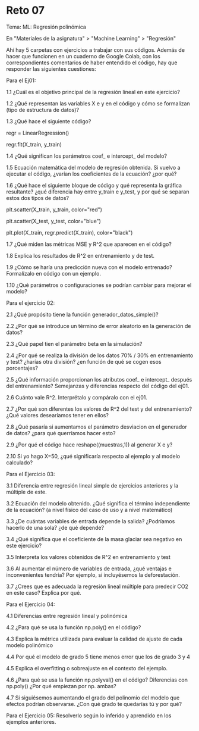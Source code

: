 # Reto 07

Tema: ML: Regresión polinómica

En "Materiales de la asignatura" > "Machine Learning" > "Regresión"

Ahí hay 5 carpetas con ejercicios a trabajar con sus códigos. Además de hacer que funcionen en un cuaderno de Google Colab, con los correspondientes comentarios de haber entendido el código, hay que responder las siguientes cuestiones:

Para el Ej01:

1.1 ¿Cuál es el objetivo principal de la regresión lineal en este ejercicio?

1.2 ¿Qué representan las variables X e y en el código y cómo se formalizan (tipo de estructura de datos)?

1.3 ¿Qué hace el siguiente código?

regr = LinearRegression()

regr.fit(X_train, y_train)

1.4 ¿Qué significan los parámetros coef_ e intercept_ del modelo?

1.5 Ecuación matemática del modelo de regresión obtenida. Si vuelvo a ejecutar el código, ¿varían los coeficientes de la ecuación? ¿por qué?

1.6 ¿Qué hace el siguiente bloque de código y qué representa la gráfica resultante? ¿qué diferencia hay entre y_train e y_test, y por qué se separan estos dos tipos de datos?

plt.scatter(X_train, y_train, color="red")

plt.scatter(X_test, y_test, color="blue")

plt.plot(X_train, regr.predict(X_train), color="black")

1.7 ¿Qué miden las métricas MSE y R^2 que aparecen en el código?

1.8 Explica los resultados de R^2 en entrenamiento y de test.

1.9 ¿Cómo se haría una predicción nueva con el modelo entrenado? Formalízalo en código con un ejemplo.

1.10 ¿Qué parámetros o configuraciones se podrían cambiar para mejorar el modelo?

Para el ejercicio 02:

2.1 ¿Qué propósito tiene la función generador_datos_simple()?

2.2 ¿Por qué se introduce un término de error aleatorio en la generación de datos?

2.3 ¿Qué papel tien el parámetro beta en la simulación?

2.4 ¿Por qué se realiza la división de los datos 70% / 30% en entrenamiento y test? ¿harías otra división? ¿en función de qué se cogen esos porcentajes?

2.5 ¿Qué información proporcionan los atributos coef_ e intercept_ después del entrenamiento? Semejanzas y diferencias respecto del código del ej01.

2.6 Cuánto vale R^2. Interprétalo y compáralo con el ej01.

2.7 ¿Por qué son diferentes los valores de R^2 del test y del entrenamiento? ¿Qué valores desearíamos tener en ellos?

2.8 ¿Qué pasaría si aumentamos el parámetro desviacion en el generador de datos? ¿para qué querríamos hacer esto?

2.9 ¿Por qué el código hace reshape((muestras,1)) al generar X e y?

2.10 Si yo hago X=50, ¿qué significaría respecto al ejemplo y al modelo calculado?

Para el Ejercicio 03:

3.1 Diferencia entre regresión lineal simple de ejercicios anteriores y la múltiple de este.

3.2 Ecuación del modelo obtenido. ¿Qué significa el término independiente de la ecuación? (a nivel físico del caso de uso y a nivel matemático)

3.3 ¿De cuántas variables de entrada depende la salida? ¿Podríamos hacerlo de una sola? ¿de qué depende?

3.4 ¿Qué significa que el coeficiente de la masa glaciar sea negativo en este ejercicio?

3.5 Interpreta los valores obtenidos de R^2 en entrenamiento y test

3.6 Al aumentar el número de variables de entrada, ¿qué ventajas e inconvenientes tendría? Por ejemplo, si incluyésemos la deforestación.

3.7 ¿Crees que es adecuada la regresión lineal múltiple para predecir CO2 en este caso? Explica por qué.

Para el Ejercicio 04:

4.1 Diferencias entre regresión lineal y polinómica

4.2 ¿Para qué se usa la función np.poly() en el código?

4.3 Explica la métrica utilizada para evaluar la calidad de ajuste de cada modelo polinómico

4.4 Por qué el modelo de grado 5 tiene menos error que los de grado 3 y 4

4.5 Explica el overfitting o sobreajuste en el contexto del ejemplo.

4.6 ¿Para qué se usa la función np.polyval() en el código? Diferencias con np.poly() ¿Por qué empiezan por np. ambas?

4.7 Si siguiésemos aumentando el grado del polinomio del modelo que efectos podrían observarse. ¿Con qué grado te quedarías tú y por qué?

Para el Ejercicio 05: Resolverlo según lo inferido y aprendido en los ejemplos anteriores.
